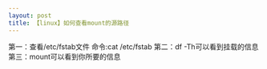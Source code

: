 ```yaml
---
layout: post
title: 【linux】如何查看mount的源路径
---
```

第一：查看/etc/fstab文件
命令:cat /etc/fstab
第二：df -Th可以看到挂载的信息
第三：mount可以看到你所要的信息